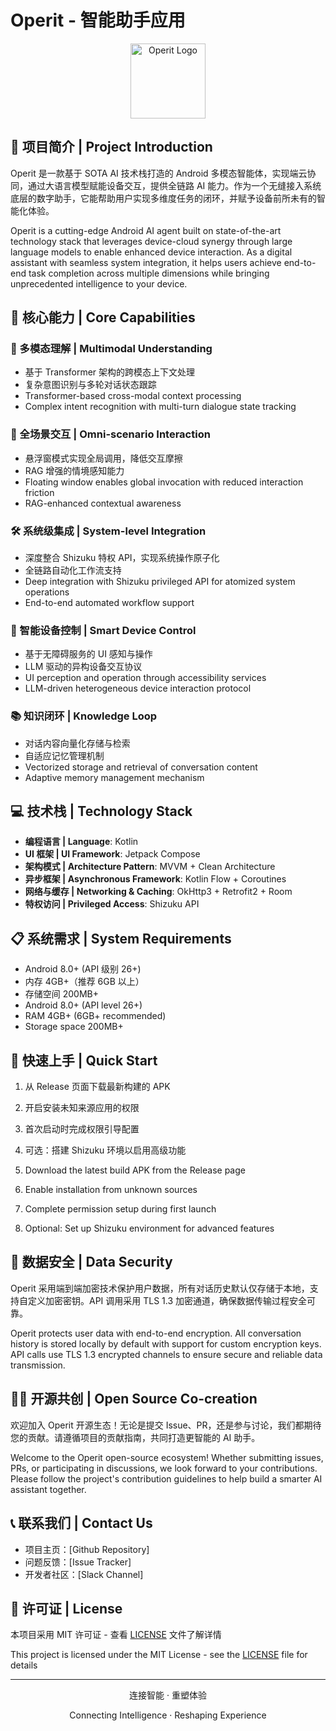 # Operit - 智能助手应用

<div align="center">
  <img src="app/src/main/res/mipmap-xxxhdpi/ic_launcher.png" width="120" height="120" alt="Operit Logo">
</div>

## 🌟 项目简介 | Project Introduction

Operit 是一款基于 SOTA AI 技术栈打造的 Android 多模态智能体，实现端云协同，通过大语言模型赋能设备交互，提供全链路 AI 能力。作为一个无缝接入系统底层的数字助手，它能帮助用户实现多维度任务的闭环，并赋予设备前所未有的智能化体验。

Operit is a cutting-edge Android AI agent built on state-of-the-art technology stack that leverages device-cloud synergy through large language models to enable enhanced device interaction. As a digital assistant with seamless system integration, it helps users achieve end-to-end task completion across multiple dimensions while bringing unprecedented intelligence to your device.

## 🚀 核心能力 | Core Capabilities

### 🤖 多模态理解 | Multimodal Understanding
- 基于 Transformer 架构的跨模态上下文处理
- 复杂意图识别与多轮对话状态跟踪
- Transformer-based cross-modal context processing
- Complex intent recognition with multi-turn dialogue state tracking

### 💬 全场景交互 | Omni-scenario Interaction
- 悬浮窗模式实现全局调用，降低交互摩擦
- RAG 增强的情境感知能力
- Floating window enables global invocation with reduced interaction friction
- RAG-enhanced contextual awareness

### 🛠️ 系统级集成 | System-level Integration
- 深度整合 Shizuku 特权 API，实现系统操作原子化
- 全链路自动化工作流支持
- Deep integration with Shizuku privileged API for atomized system operations
- End-to-end automated workflow support

### 📱 智能设备控制 | Smart Device Control
- 基于无障碍服务的 UI 感知与操作
- LLM 驱动的异构设备交互协议
- UI perception and operation through accessibility services
- LLM-driven heterogeneous device interaction protocol

### 📚 知识闭环 | Knowledge Loop
- 对话内容向量化存储与检索
- 自适应记忆管理机制
- Vectorized storage and retrieval of conversation content
- Adaptive memory management mechanism

## 💻 技术栈 | Technology Stack

- **编程语言 | Language**: Kotlin
- **UI 框架 | UI Framework**: Jetpack Compose
- **架构模式 | Architecture Pattern**: MVVM + Clean Architecture
- **异步框架 | Asynchronous Framework**: Kotlin Flow + Coroutines
- **网络与缓存 | Networking & Caching**: OkHttp3 + Retrofit2 + Room
- **特权访问 | Privileged Access**: Shizuku API

## 📋 系统需求 | System Requirements

- Android 8.0+ (API 级别 26+)
- 内存 4GB+（推荐 6GB 以上）
- 存储空间 200MB+
- Android 8.0+ (API level 26+)
- RAM 4GB+ (6GB+ recommended)
- Storage space 200MB+

## 🔧 快速上手 | Quick Start

1. 从 Release 页面下载最新构建的 APK
2. 开启安装未知来源应用的权限
3. 首次启动时完成权限引导配置
4. 可选：搭建 Shizuku 环境以启用高级功能

1. Download the latest build APK from the Release page
2. Enable installation from unknown sources
3. Complete permission setup during first launch
4. Optional: Set up Shizuku environment for advanced features

## 🔐 数据安全 | Data Security

Operit 采用端到端加密技术保护用户数据，所有对话历史默认仅存储于本地，支持自定义加密密钥。API 调用采用 TLS 1.3 加密通道，确保数据传输过程安全可靠。

Operit protects user data with end-to-end encryption. All conversation history is stored locally by default with support for custom encryption keys. API calls use TLS 1.3 encrypted channels to ensure secure and reliable data transmission.

## 👨‍💻 开源共创 | Open Source Co-creation

欢迎加入 Operit 开源生态！无论是提交 Issue、PR，还是参与讨论，我们都期待您的贡献。请遵循项目的贡献指南，共同打造更智能的 AI 助手。

Welcome to the Operit open-source ecosystem! Whether submitting issues, PRs, or participating in discussions, we look forward to your contributions. Please follow the project's contribution guidelines to help build a smarter AI assistant together.

## 📞 联系我们 | Contact Us

- 项目主页：[Github Repository]
- 问题反馈：[Issue Tracker]
- 开发者社区：[Slack Channel]

## 📄 许可证 | License

本项目采用 MIT 许可证 - 查看 [LICENSE](LICENSE) 文件了解详情

This project is licensed under the MIT License - see the [LICENSE](LICENSE) file for details

---

<div align="center">
  <p>连接智能 · 重塑体验</p>
  <p>Connecting Intelligence · Reshaping Experience</p>
</div> 